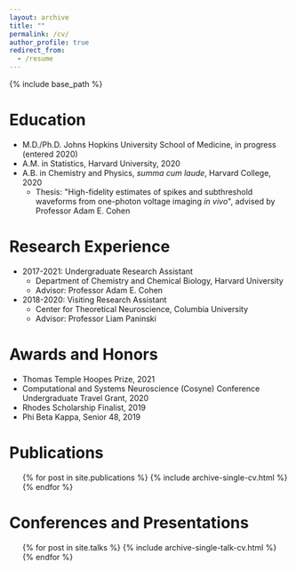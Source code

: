 ```yaml
---
layout: archive
title: ""
permalink: /cv/
author_profile: true
redirect_from:
  - /resume
---
```


{% include base_path %}

Education
======
* M.D./Ph.D. Johns Hopkins University School of Medicine, in progress (entered 2020)
* A.M. in Statistics, Harvard University, 2020
* A.B. in Chemistry and Physics, _summa cum laude_, Harvard College, 2020
  * Thesis: "High-fidelity estimates of spikes and subthreshold waveforms from one-photon voltage imaging _in vivo_", advised by Professor Adam E. Cohen

Research Experience
======
* 2017-2021: Undergraduate Research Assistant
  * Department of Chemistry and Chemical Biology, Harvard University
  * Advisor: Professor Adam E. Cohen
* 2018-2020: Visiting Research Assistant
  * Center for Theoretical Neuroscience, Columbia University
  * Advisor: Professor Liam Paninski

Awards and Honors
======
* Thomas Temple Hoopes Prize, 2021
* Computational and Systems Neuroscience (Cosyne) Conference Undergraduate Travel Grant, 2020
* Rhodes Scholarship Finalist, 2019
* Phi Beta Kappa, Senior 48, 2019

Publications
======
  <ul>{% for post in site.publications %}
    {% include archive-single-cv.html %}
  {% endfor %}</ul>
  
Conferences and Presentations
======
  <ul>{% for post in site.talks %}
    {% include archive-single-talk-cv.html %}
  {% endfor %}</ul>
  
<!-- Teaching
======
  <ul>{% for post in site.teaching %}
    {% include archive-single-cv.html %}
  {% endfor %}</ul> -->
 
